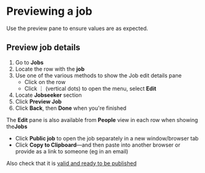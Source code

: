 # Previewing a job

Use the preview pane to ensure values are as expected.

<instructions>

## Preview job details

1. Go to **Jobs**
2. Locate the row <span class="mdi mdi-checkbox-marked-outline"></span> with the **job** 
3. Use one of the various methods to show the Job edit details pane
   * Click on the row
   * Click &vellip; (vertical dots) to open the menu, select <span class="mdi mdi-pencil-outline">**Edit**</span>
4. Locate **Jobseeker** section
5. Click <span class="mdi mdi-eye-outline">**Preview Job**</span>
6. Click <span class="mdi mdi-arrow-left">**Back**</span>, then **Done** when you're finished

<prompt>

The **Edit** pane is also available from **People** view in each row when showing the**Jobs**

</prompt>

</instructions>

* Click **Public job** <span class="mdi mdi-open-in-new"/> to open the job separately in a new window/browser tab
* Click <span class="mdi mdi-content-copy"/> **Copy to Clipboard**&mdash;and then paste into another browser or provide as a link to someone (eg in an email)

Also check that it is [valid and ready to be published](preparing-a-job-ready-publish)
